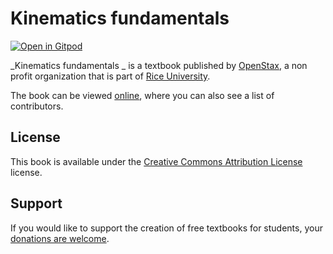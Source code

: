 # Kinematics fundamentals  

[![Open in Gitpod](https://gitpod.io/button/open-in-gitpod.svg)](https://gitpod.io/from-referrer/)

_Kinematics fundamentals  _ is a textbook published by [OpenStax](https://openstax.org/), a non profit organization that is part of [Rice University](https://www.rice.edu/).

The book can be viewed [online](https://github.com/cnx-user-books/cnxbook-kinematics-fundamentals/releases/latest), where you can also see a list of contributors.

## License
This book is available under the [Creative Commons Attribution License](./LICENSE) license.

## Support
If you would like to support the creation of free textbooks for students, your [donations are welcome](https://riceconnect.rice.edu/donation/support-openstax-banner).
